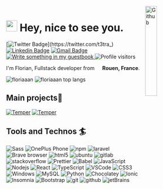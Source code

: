 <img width="25%" align="right" alt="Github" src="https://raw.githubusercontent.com/onimur/.github/master/.resources/git-header.svg" />

<h1><img src="https://emojis.slackmojis.com/emojis/images/1531849430/4246/blob-sunglasses.gif?1531849430" width="30"/> Hey, nice to see you.</h1>

[![Twitter Badge](https://img.shields.io/badge/-@t3tra_-1ca0f1?style=flat-square&labelColor=1ca0f1&logo=twitter&logoColor=white&link=https://twitter.com/t3tra_)](https://twitter.com/t3tra_) 
[![Linkedin Badge](https://img.shields.io/badge/-Florian_Leroux-blue?style=flat-square&logo=Linkedin&logoColor=white&link=https://www.linkedin.com/in/floriaaan/)](https://www.linkedin.com/in/floriaaan/) 
[![Gmail Badge](https://img.shields.io/badge/-florian.leroux3@laposte.net-c14438?style=flat-square&logo=Gmail&logoColor=white&link=mailto:florian.leroux3@laposte.net)](mailto:florian.leroux3@laposte.net)
<a href="https://github.com/floriaaan/floriaaan/issues/new?template=---guestbook-entry.md&title=Adding+<username>+to+guestbook">
 <img alt="Write something in my guestbook" src="https://img.shields.io/badge/-___%20%F0%9F%96%8B%20Write%20into%20my%20guest%20book-red?style=flat-square">
</a>
<img alt="Profile visitors" src="https://gpvc.arturio.dev/floriaaan?v=3" />

 
I'm Florian, Fullstack developer from <img src="https://image.flaticon.com/icons/svg/197/197560.svg" width="13"/> <b>Rouen, France</b>.
<p>
 <img src="https://github-readme-stats.vercel.app/api?username=floriaaan&show_icons=true&count_private=true&hide=issues,contribs" alt="floriaaan" />
 <img src="https://github-readme-stats.vercel.app/api/top-langs/?username=floriaaan&layout=compact&hide=html" alt="floriaaan top langs">
</p>


## Main projects🌱

[![Temper](https://github-readme-stats.vercel.app/api/pin/?username=floriaaan&repo=temper&show_owner=true)](https://github.com/floriaaan/temper)
[![Temper](https://github-readme-stats.vercel.app/api/pin/?username=floriaaan&repo=gazouilleur)](https://github.com/floriaaan/gazouilleur)

 
## Tools and Technos 🏄‍
<p>
 
  <img alt="Sass" src="https://img.shields.io/badge/-Sass-CC6699?style=flat-square&logo=sass&logoColor=white" />
  <img alt="OnePlus Phone" src="https://img.shields.io/badge/-OnePlus_6T-f5010c?style=flat-square&logo=oneplus&logoColor=white" />
  <img alt="npm" src="https://img.shields.io/badge/-NPM-CB3837?style=flat-square&logo=npm&logoColor=white" />
  <img alt="laravel" src="https://img.shields.io/badge/-Laravel-ff2d20?style=flat-square&logo=laravel&logoColor=white" />
  <img alt="Brave browser" src="https://img.shields.io/badge/-Brave_Browser-FB542B?style=flat-square&logo=brave&logoColor=white" />
  <img alt="html5" src="https://img.shields.io/badge/-HTML5-E34F26?style=flat-square&logo=html5&logoColor=white" />
  <img alt="ubuntu" src="https://img.shields.io/badge/-Ubuntu-e95420?style=flat-square&logo=ubuntu&logoColor=white" />
  <img alt="gitlab" src="https://img.shields.io/badge/-GitLab-fca121?style=flat-square&logo=gitlab&logoColor=white" />
  <img alt="stackoverflow" src="https://img.shields.io/badge/-StackOverflow-fe7a16?style=flat-square&logo=stackoverflow&logoColor=white" />
  <img alt="Prettier" src="https://img.shields.io/badge/-Prettier-F7B93E?style=flat-square&logo=prettier&logoColor=white" />
  <img alt="Babel" src="https://img.shields.io/badge/-Babel-f9dc3e?style=flat-square&logo=babel&logoColor=white" />
  <img alt="JavaScript" src="https://img.shields.io/badge/-JavaScript-F7df1e?style=flat-square&logo=javascript&logoColor=white" />
  <img alt="Nodejs" src="https://img.shields.io/badge/-NodeJS-339933?style=flat-square&logo=Node.js&logoColor=white" />
  <img alt="React" src="https://img.shields.io/badge/-React-45b8d8?style=flat-square&logo=react&logoColor=white" />
  <img alt="TypeScript" src="https://img.shields.io/badge/-TypeScript-007ACC?style=flat-square&logo=typescript&logoColor=white" />
  <img alt="VSCode" src="https://img.shields.io/badge/-VSCode-007acc?style=flat-square&logo=visual-studio-code&logoColor=white" />
  <img alt="CSS3" src="https://img.shields.io/badge/-CSS3-1572B6?style=flat-square&logo=css3&logoColor=white" />
  <img alt="Windows" src="https://img.shields.io/badge/-Windows-0078d6?style=flat-square&logo=windows-95&logoColor=white" />
  <img alt="MySQL" src="https://img.shields.io/badge/-MySQL-4479a1?style=flat-square&logo=mysql&logoColor=white" />
  <img alt="Python" src="https://img.shields.io/badge/-Python-3776ab?style=flat-square&logo=python&logoColor=white" />
  <img alt="Chocolatey" src="https://img.shields.io/badge/-Chocolatey-80B5E3?style=flat-square&logo=chocolatey&logoColor=white" />
  <img alt="Ionic" src="https://img.shields.io/badge/-Ionic-3880ff?style=flat-square&logo=ionic&logoColor=white" />
  <img alt="Insomnia" src="https://img.shields.io/badge/-Insomnia-5849BE?style=flat-square&logo=insomnia&logoColor=white" />
  <img alt="Bootstrap" src="https://img.shields.io/badge/-Bootstrap-563d7c?style=flat-square&logo=bootstrap&logoColor=white" />
  <img alt="git" src="https://img.shields.io/badge/-Git-000000?style=flat-square&logo=git&logoColor=white" />
  <img alt="github" src="https://img.shields.io/badge/-GitHub-000000?style=flat-square&logo=github&logoColor=white" />
  <img alt="jetBrains" src="https://img.shields.io/badge/-JetBrains-000000?style=flat-square&logo=jetbrains&logoColor=white" />
</p>

